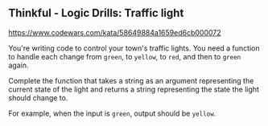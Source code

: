 ## Thinkful - Logic Drills: Traffic light

https://www.codewars.com/kata/58649884a1659ed6cb000072

You're writing code to control your town's traffic lights. You need a function to handle each change from `green`, to `yellow`, to `red`,
and then to `green` again.

Complete the function that takes a string as an argument representing the current state of the light and returns a string representing the
state the light should change to.

For example, when the input is `green`, output should be `yellow`.
